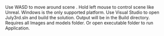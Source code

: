 Use WASD to move around scene . Hold left mouse to control scene like Unreal.
Windows is the only supported platform. Use Visual Studio to open July3rd.sln and build the solution. Output will be in the Build directory. Requires all Images and models folder.
Or open executable folder to run Application.